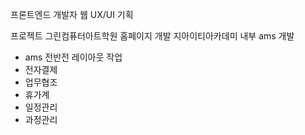 프론트엔드 개발자
웹 UX/UI 기획

프로젝트
그린컴퓨터아트학원 홈페이지 개발
지아이티아카데미 내부 ams 개발
- ams 전반전 레이아웃 작업
- 전자결제
- 업무협조
- 휴가계
- 일정관리
- 과정관리
